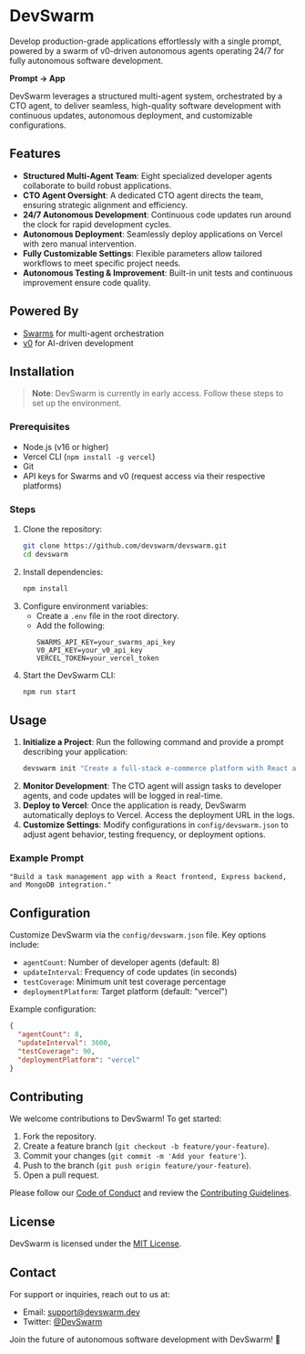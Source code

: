 # DevSwarm

Develop production-grade applications effortlessly with a single prompt, powered by a swarm of v0-driven autonomous agents operating 24/7 for fully autonomous software development.

**Prompt → App**

DevSwarm leverages a structured multi-agent system, orchestrated by a CTO agent, to deliver seamless, high-quality software development with continuous updates, autonomous deployment, and customizable configurations.

## Features

- **Structured Multi-Agent Team**: Eight specialized developer agents collaborate to build robust applications.
- **CTO Agent Oversight**: A dedicated CTO agent directs the team, ensuring strategic alignment and efficiency.
- **24/7 Autonomous Development**: Continuous code updates run around the clock for rapid development cycles.
- **Autonomous Deployment**: Seamlessly deploy applications on Vercel with zero manual intervention.
- **Fully Customizable Settings**: Flexible parameters allow tailored workflows to meet specific project needs.
- **Autonomous Testing & Improvement**: Built-in unit tests and continuous improvement ensure code quality.

## Powered By

- [Swarms](https://github.com/swarms) for multi-agent orchestration
- [v0](https://v0.dev) for AI-driven development

## Installation

> **Note**: DevSwarm is currently in early access. Follow these steps to set up the environment.

### Prerequisites
- Node.js (v16 or higher)
- Vercel CLI (`npm install -g vercel`)
- Git
- API keys for Swarms and v0 (request access via their respective platforms)

### Steps
1. Clone the repository:
   ```bash
   git clone https://github.com/devswarm/devswarm.git
   cd devswarm
   ```
2. Install dependencies:
   ```bash
   npm install
   ```
3. Configure environment variables:
   - Create a `.env` file in the root directory.
   - Add the following:
     ```plaintext
     SWARMS_API_KEY=your_swarms_api_key
     V0_API_KEY=your_v0_api_key
     VERCEL_TOKEN=your_vercel_token
     ```
4. Start the DevSwarm CLI:
   ```bash
   npm run start
   ```

## Usage

1. **Initialize a Project**:
   Run the following command and provide a prompt describing your application:
   ```bash
   devswarm init "Create a full-stack e-commerce platform with React and Node.js"
   ```
2. **Monitor Development**:
   The CTO agent will assign tasks to developer agents, and code updates will be logged in real-time.
3. **Deploy to Vercel**:
   Once the application is ready, DevSwarm automatically deploys to Vercel. Access the deployment URL in the logs.
4. **Customize Settings**:
   Modify configurations in `config/devswarm.json` to adjust agent behavior, testing frequency, or deployment options.

### Example Prompt
```plaintext
"Build a task management app with a React frontend, Express backend, and MongoDB integration."
```

## Configuration

Customize DevSwarm via the `config/devswarm.json` file. Key options include:

- `agentCount`: Number of developer agents (default: 8)
- `updateInterval`: Frequency of code updates (in seconds)
- `testCoverage`: Minimum unit test coverage percentage
- `deploymentPlatform`: Target platform (default: "vercel")

Example configuration:
```json
{
  "agentCount": 8,
  "updateInterval": 3600,
  "testCoverage": 90,
  "deploymentPlatform": "vercel"
}
```

## Contributing

We welcome contributions to DevSwarm! To get started:

1. Fork the repository.
2. Create a feature branch (`git checkout -b feature/your-feature`).
3. Commit your changes (`git commit -m 'Add your feature'`).
4. Push to the branch (`git push origin feature/your-feature`).
5. Open a pull request.

Please follow our [Code of Conduct](CODE_OF_CONDUCT.md) and review the [Contributing Guidelines](CONTRIBUTING.md).

## License

DevSwarm is licensed under the [MIT License](LICENSE).

## Contact

For support or inquiries, reach out to us at:
- Email: support@devswarm.dev
- Twitter: [@DevSwarm](https://twitter.com/DevSwarm)

Join the future of autonomous software development with DevSwarm! 🚀
